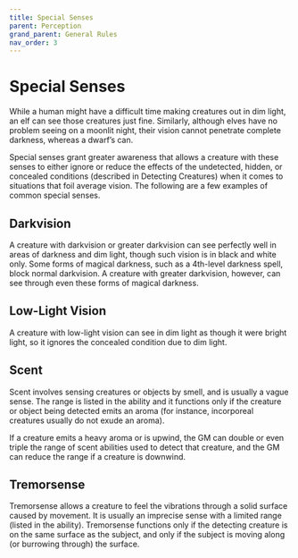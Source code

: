 ```yaml
---
title: Special Senses
parent: Perception
grand_parent: General Rules
nav_order: 3
---
```


# Special Senses
While a human might have a difficult time making creatures out in dim light, an elf can see those creatures just fine. Similarly, although elves have no problem seeing on a moonlit night, their vision cannot penetrate complete darkness, whereas a dwarf’s can.

Special senses grant greater awareness that allows a creature with these senses to either ignore or reduce the effects of the undetected, hidden, or concealed conditions (described in Detecting Creatures) when it comes to situations that foil average vision. The following are a few examples of common special senses.

## Darkvision
A creature with darkvision or greater darkvision can see perfectly well in areas of darkness and dim light, though such vision is in black and white only. Some forms of magical darkness, such as a 4th-level darkness spell, block normal darkvision. A creature with greater darkvision, however, can see through even these forms of magical darkness.

## Low-Light Vision
A creature with low-light vision can see in dim light as though it were bright light, so it ignores the concealed condition due to dim light.

## Scent
Scent involves sensing creatures or objects by smell, and is usually a vague sense. The range is listed in the ability and it functions only if the creature or object being detected emits an aroma (for instance, incorporeal creatures usually do not exude an aroma).

If a creature emits a heavy aroma or is upwind, the GM can double or even triple the range of scent abilities used to detect that creature, and the GM can reduce the range if a creature is downwind.

## Tremorsense
Tremorsense allows a creature to feel the vibrations through a solid surface caused by movement. It is usually an imprecise sense with a limited range (listed in the ability). Tremorsense functions only if the detecting creature is on the same surface as the subject, and only if the subject is moving along (or burrowing through) the surface.
